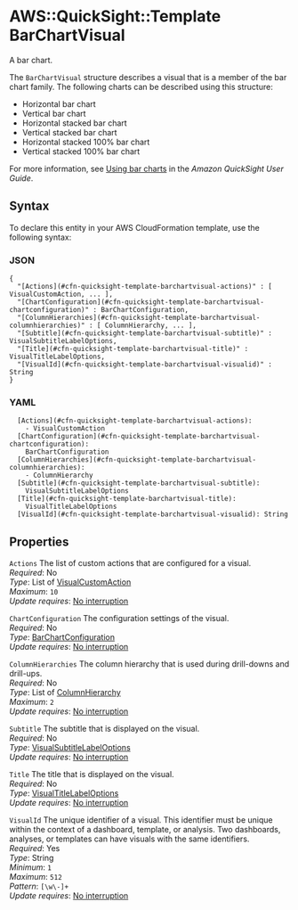 # AWS::QuickSight::Template BarChartVisual<a name="aws-properties-quicksight-template-barchartvisual"></a>

A bar chart\.

The `BarChartVisual` structure describes a visual that is a member of the bar chart family\. The following charts can be described using this structure:

- Horizontal bar chart
- Vertical bar chart
- Horizontal stacked bar chart
- Vertical stacked bar chart
- Horizontal stacked 100% bar chart
- Vertical stacked 100% bar chart

For more information, see [Using bar charts](https://docs.aws.amazon.com/quicksight/latest/user/bar-charts.html) in the _Amazon QuickSight User Guide_\.

## Syntax<a name="aws-properties-quicksight-template-barchartvisual-syntax"></a>

To declare this entity in your AWS CloudFormation template, use the following syntax:

### JSON<a name="aws-properties-quicksight-template-barchartvisual-syntax.json"></a>

```
{
  "[Actions](#cfn-quicksight-template-barchartvisual-actions)" : [ VisualCustomAction, ... ],
  "[ChartConfiguration](#cfn-quicksight-template-barchartvisual-chartconfiguration)" : BarChartConfiguration,
  "[ColumnHierarchies](#cfn-quicksight-template-barchartvisual-columnhierarchies)" : [ ColumnHierarchy, ... ],
  "[Subtitle](#cfn-quicksight-template-barchartvisual-subtitle)" : VisualSubtitleLabelOptions,
  "[Title](#cfn-quicksight-template-barchartvisual-title)" : VisualTitleLabelOptions,
  "[VisualId](#cfn-quicksight-template-barchartvisual-visualid)" : String
}
```

### YAML<a name="aws-properties-quicksight-template-barchartvisual-syntax.yaml"></a>

```
  [Actions](#cfn-quicksight-template-barchartvisual-actions):
    - VisualCustomAction
  [ChartConfiguration](#cfn-quicksight-template-barchartvisual-chartconfiguration):
    BarChartConfiguration
  [ColumnHierarchies](#cfn-quicksight-template-barchartvisual-columnhierarchies):
    - ColumnHierarchy
  [Subtitle](#cfn-quicksight-template-barchartvisual-subtitle):
    VisualSubtitleLabelOptions
  [Title](#cfn-quicksight-template-barchartvisual-title):
    VisualTitleLabelOptions
  [VisualId](#cfn-quicksight-template-barchartvisual-visualid): String
```

## Properties<a name="aws-properties-quicksight-template-barchartvisual-properties"></a>

`Actions` <a name="cfn-quicksight-template-barchartvisual-actions"></a>
The list of custom actions that are configured for a visual\.  
_Required_: No  
_Type_: List of [VisualCustomAction](aws-properties-quicksight-template-visualcustomaction.md)  
_Maximum_: `10`  
_Update requires_: [No interruption](https://docs.aws.amazon.com/AWSCloudFormation/latest/UserGuide/using-cfn-updating-stacks-update-behaviors.html#update-no-interrupt)

`ChartConfiguration` <a name="cfn-quicksight-template-barchartvisual-chartconfiguration"></a>
The configuration settings of the visual\.  
_Required_: No  
_Type_: [BarChartConfiguration](aws-properties-quicksight-template-barchartconfiguration.md)  
_Update requires_: [No interruption](https://docs.aws.amazon.com/AWSCloudFormation/latest/UserGuide/using-cfn-updating-stacks-update-behaviors.html#update-no-interrupt)

`ColumnHierarchies` <a name="cfn-quicksight-template-barchartvisual-columnhierarchies"></a>
The column hierarchy that is used during drill\-downs and drill\-ups\.  
_Required_: No  
_Type_: List of [ColumnHierarchy](aws-properties-quicksight-template-columnhierarchy.md)  
_Maximum_: `2`  
_Update requires_: [No interruption](https://docs.aws.amazon.com/AWSCloudFormation/latest/UserGuide/using-cfn-updating-stacks-update-behaviors.html#update-no-interrupt)

`Subtitle` <a name="cfn-quicksight-template-barchartvisual-subtitle"></a>
The subtitle that is displayed on the visual\.  
_Required_: No  
_Type_: [VisualSubtitleLabelOptions](aws-properties-quicksight-template-visualsubtitlelabeloptions.md)  
_Update requires_: [No interruption](https://docs.aws.amazon.com/AWSCloudFormation/latest/UserGuide/using-cfn-updating-stacks-update-behaviors.html#update-no-interrupt)

`Title` <a name="cfn-quicksight-template-barchartvisual-title"></a>
The title that is displayed on the visual\.  
_Required_: No  
_Type_: [VisualTitleLabelOptions](aws-properties-quicksight-template-visualtitlelabeloptions.md)  
_Update requires_: [No interruption](https://docs.aws.amazon.com/AWSCloudFormation/latest/UserGuide/using-cfn-updating-stacks-update-behaviors.html#update-no-interrupt)

`VisualId` <a name="cfn-quicksight-template-barchartvisual-visualid"></a>
The unique identifier of a visual\. This identifier must be unique within the context of a dashboard, template, or analysis\. Two dashboards, analyses, or templates can have visuals with the same identifiers\.  
_Required_: Yes  
_Type_: String  
_Minimum_: `1`  
_Maximum_: `512`  
_Pattern_: `[\w\-]+`  
_Update requires_: [No interruption](https://docs.aws.amazon.com/AWSCloudFormation/latest/UserGuide/using-cfn-updating-stacks-update-behaviors.html#update-no-interrupt)
